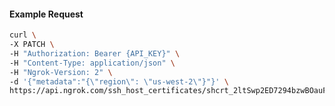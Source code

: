 <!-- Code generated for API Clients. DO NOT EDIT. -->

#### Example Request

```bash
curl \
-X PATCH \
-H "Authorization: Bearer {API_KEY}" \
-H "Content-Type: application/json" \
-H "Ngrok-Version: 2" \
-d '{"metadata":"{\"region\": \"us-west-2\"}"}' \
https://api.ngrok.com/ssh_host_certificates/shcrt_2ltSwp2ED7294bzwBOauF8q2UNT
```
